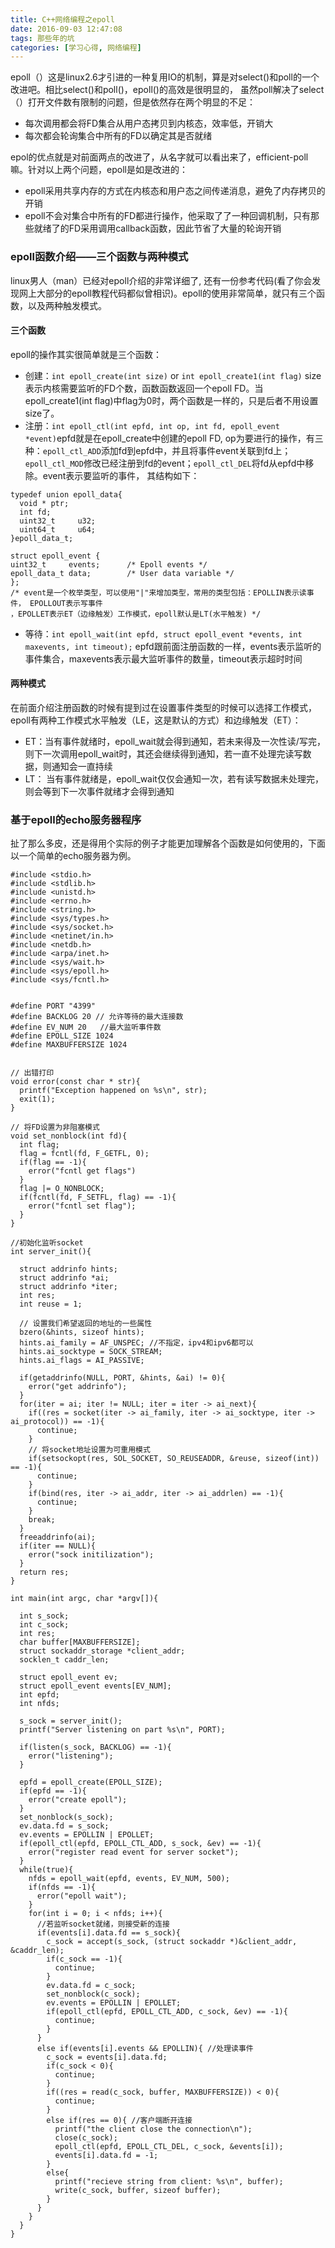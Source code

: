 ```yaml
---
title: C++网络编程之epoll
date: 2016-09-03 12:47:08
tags: 那些年的坑
categories: [学习心得, 网络编程]
---
```


epoll（）这是linux2.6才引进的一种复用IO的机制，算是对select()和poll的一个改进吧。相比select()和poll()，epoll()的高效是很明显的，
虽然poll解决了select（）打开文件数有限制的问题，但是依然存在两个明显的不足：
- 每次调用都会将FD集合从用户态拷贝到内核态，效率低，开销大
- 每次都会轮询集合中所有的FD以确定其是否就绪

epol的优点就是对前面两点的改进了，从名字就可以看出来了，efficient-poll嘛。针对以上两个问题，epoll是如是改进的：
- epoll采用共享内存的方式在内核态和用户态之间传递消息，避免了内存拷贝的开销
- epoll不会对集合中所有的FD都进行操作，他采取了了一种回调机制，只有那些就绪了的FD采用调用callback函数，因此节省了大量的轮询开销


<!-- more -->


### epoll函数介绍——三个函数与两种模式
linux男人（man）已经对epoll介绍的非常详细了, 还有一份参考代码(看了你会发现网上大部分的epoll教程代码都似曾相识)。epoll的使用非常简单，就只有三个函数，以及两种触发模式。
#### 三个函数
epoll的操作其实很简单就是三个函数：
- 创建：`int epoll_create(int size)` or `int epoll_create1(int flag)` size表示内核需要监听的FD个数，函数函数返回一个epoll FD。当epoll_create1(int flag)中flag为0时，两个函数是一样的，只是后者不用设置size了。
- 注册：`int epoll_ctl(int epfd, int op, int fd, epoll_event *event)`epfd就是在epoll_create中创建的epoll FD, op为要进行的操作，有三种：`epoll_ctl_ADD`添加fd到epfd中，并且将事件event关联到fd上；`epoll_ctl_MOD`修改已经注册到fd的event；`epoll_ctl_DEL`将fd从epfd中移除。event表示要监听的事件，
其结构如下：

```
typedef union epoll_data{
  void * ptr;
  int fd;
  uint32_t     u32;
  uint64_t     u64;
}epoll_data_t;

struct epoll_event {
uint32_t     events;      /* Epoll events */
epoll_data_t data;        /* User data variable */
};
/* event是一个枚举类型，可以使用"|"来增加类型，常用的类型包括：EPOLLIN表示读事件， EPOLLOUT表示写事件
，EPOLLET表示ET（边缘触发）工作模式，epoll默认是LT(水平触发) */
```
- 等待：`int epoll_wait(int epfd, struct epoll_event *events, int maxevents, int timeout);`
  epfd跟前面注册函数的一样，events表示监听的事件集合，maxevents表示最大监听事件的数量，timeout表示超时时间

#### 两种模式
在前面介绍注册函数的时候有提到过在设置事件类型的时候可以选择工作模式，epoll有两种工作模式水平触发（LE，这是默认的方式）和边缘触发（ET）：
- ET：当有事件就绪时，epoll_wait就会得到通知，若未来得及一次性读/写完，则下一次调用epoll_wait时，其还会继续得到通知，若一直不处理完读写数据，则通知会一直持续
- LT： 当有事件就绪是，epoll_wait仅仅会通知一次，若有读写数据未处理完，则会等到下一次事件就绪才会得到通知

### 基于epoll的echo服务器程序
扯了那么多皮，还是得用个实际的例子才能更加理解各个函数是如何使用的，下面以一个简单的echo服务器为例。
```
#include <stdio.h>
#include <stdlib.h>
#include <unistd.h>
#include <errno.h>
#include <string.h>
#include <sys/types.h>
#include <sys/socket.h>
#include <netinet/in.h>
#include <netdb.h>
#include <arpa/inet.h>
#include <sys/wait.h>
#include <sys/epoll.h>
#include <sys/fcntl.h>


#define PORT "4399"
#define BACKLOG 20 // 允许等待的最大连接数
#define EV_NUM 20   //最大监听事件数
#define EPOLL_SIZE 1024
#define MAXBUFFERSIZE 1024


// 出错打印
void error(const char * str){
  printf("Exception happened on %s\n", str);
  exit(1);
}

// 将FD设置为非阻塞模式
void set_nonblock(int fd){
  int flag;
  flag = fcntl(fd, F_GETFL, 0);
  if(flag == -1){
    error("fcntl get flags")
  }
  flag |= O_NONBLOCK;
  if(fcntl(fd, F_SETFL, flag) == -1){
    error("fcntl set flag");
  }
}

//初始化监听socket
int server_init(){

  struct addrinfo hints;
  struct addrinfo *ai;
  struct addrinfo *iter;
  int res;
  int reuse = 1;

  // 设置我们希望返回的地址的一些属性
  bzero(&hints, sizeof hints);
  hints.ai_family = AF_UNSPEC; //不指定，ipv4和ipv6都可以
  hints.ai_socktype = SOCK_STREAM;
  hints.ai_flags = AI_PASSIVE;

  if(getaddrinfo(NULL, PORT, &hints, &ai) != 0){
    error("get addrinfo");
  }
  for(iter = ai; iter != NULL; iter = iter -> ai_next){
    if((res = socket(iter -> ai_family, iter -> ai_socktype, iter -> ai_protocol)) == -1){
      continue;
    }
    // 将socket地址设置为可重用模式
    if(setsockopt(res, SOL_SOCKET, SO_REUSEADDR, &reuse, sizeof(int)) == -1){
      continue;
    }
    if(bind(res, iter -> ai_addr, iter -> ai_addrlen) == -1){
      continue;
    }
    break;
  }
  freeaddrinfo(ai);
  if(iter == NULL){
    error("sock initilization");
  }
  return res;
}

int main(int argc, char *argv[]){

  int s_sock;
  int c_sock;
  int res;
  char buffer[MAXBUFFERSIZE];
  struct sockaddr_storage *client_addr;
  socklen_t caddr_len;

  struct epoll_event ev;
  struct epoll_event events[EV_NUM];
  int epfd;
  int nfds;

  s_sock = server_init();
  printf("Server listening on part %s\n", PORT);

  if(listen(s_sock, BACKLOG) == -1){
    error("listening");
  }

  epfd = epoll_create(EPOLL_SIZE);
  if(epfd == -1){
    error("create epoll");
  }
  set_nonblock(s_sock);
  ev.data.fd = s_sock;
  ev.events = EPOLLIN | EPOLLET;
  if(epoll_ctl(epfd, EPOLL_CTL_ADD, s_sock, &ev) == -1){
    error("register read event for server socket");
  }
  while(true){
    nfds = epoll_wait(epfd, events, EV_NUM, 500);
    if(nfds == -1){
      error("epoll wait");
    }
    for(int i = 0; i < nfds; i++){
      //若监听socket就绪，则接受新的连接
      if(events[i].data.fd == s_sock){
        c_sock = accept(s_sock, (struct sockaddr *)&client_addr, &caddr_len);
        if(c_sock == -1){
          continue;
        }
        ev.data.fd = c_sock;
        set_nonblock(c_sock);
        ev.events = EPOLLIN | EPOLLET;
        if(epoll_ctl(epfd, EPOLL_CTL_ADD, c_sock, &ev) == -1){
          continue;
        }
      }
      else if(events[i].events && EPOLLIN){ //处理读事件
        c_sock = events[i].data.fd;
        if(c_sock < 0){
          continue;
        }
        if((res = read(c_sock, buffer, MAXBUFFERSIZE)) < 0){
          continue;
        }
        else if(res == 0){ //客户端断开连接
          printf("the client close the connection\n");
          close(c_sock);
          epoll_ctl(epfd, EPOLL_CTL_DEL, c_sock, &events[i]);
          events[i].data.fd = -1;
        }
        else{
          printf("recieve string from client: %s\n", buffer);
          write(c_sock, buffer, sizeof buffer);
        }
      }
    }
  }
}
```
